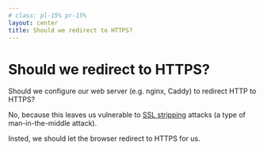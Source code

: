 ```yaml
---
# class: pl-15% pr-15%
layout: center
title: Should we redirect to HTTPS?
---
```

<h1>Should <span class="color:accent">we</span> redirect to HTTPS?</h1>

<Transform scale="1">

Should we configure our <span class="color:accent">web server</span> (e.g. nginx, Caddy) to redirect HTTP to HTTPS?

No, because this leaves us vulnerable to [SSL stripping](https://en.wikipedia.org/wiki/SSL_stripping) attacks (a type of man-in-the-middle attack).

<Citation
  citeHref="https://developer.mozilla.org/en-US/docs/Web/HTTP/Headers/Strict-Transport-Security"
  citeText="Strict-Transport-Security">
  <template v-slot:quote>
    <p slot="quote">
      If a website accepts a connection through HTTP and redirects to HTTPS, visitors may initially communicate with the non-encrypted version of the site before being redirected, if, for example, the visitor types <code>http://www.foo.com/</code> or even just <code>foo.com</code>. This creates an opportunity for a man-in-the-middle attack. The redirect could be exploited to direct visitors to a malicious site instead of the secure version of the original site.
    </p>
  </template>
</Citation>

Insted, we should let <span class="color:accent">the browser</span> redirect to HTTPS for us.

<Citation
  citeHref="https://https.cio.gov/hsts/"
  citeText="The HTTPS-Only Standard">
  <template v-slot:quote>
    <p slot="quote">
      HSTS exists to remove the need for the common, insecure practice of redirecting users from <code>http://</code> to <code>https://</code> URLs.
    </p>
  </template>
</Citation>

</Transform>

<!--
[Betteridge's law of headlines](https://en.wikipedia.org/wiki/Betteridge%27s_law_of_headlines): Any headline that ends in a question mark can be answered by the word no.

In a 2009 paper, Moxie Marlinspike introduced the concept of [SSL stripping](https://en.wikipedia.org/wiki/Moxie_Marlinspike#SSL_stripping), a man-in-the-middle attack in which a network attacker could prevent a web browser from upgrading to an SSL connection in a way that would likely go unnoticed by a user.

- [What are SSL Stripping Attacks? (keyfactor.com)](https://www.keyfactor.com/blog/what-are-ssl-stripping-attacks/)
- [What Are SSL Stripping Attacks? (venafi.com)](https://venafi.com/blog/what-are-ssl-stripping-attacks/)
-->
